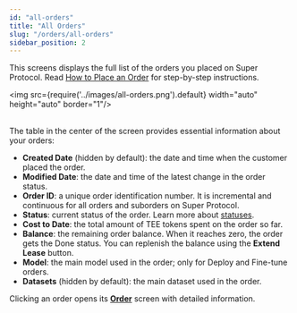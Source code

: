 ```yaml
---
id: "all-orders"
title: "All Orders"
slug: "/orders/all-orders"
sidebar_position: 2
---
```


This screens displays the full list of the orders you placed on Super Protocol. Read [How to Place an Order](/marketplace/guides/place-order) for step-by-step instructions.

<img src={require('../images/all-orders.png').default} width="auto" height="auto" border="1"/>
<br/>
<br/>

The table in the center of the screen provides essential information about your orders:

- **Created Date** (hidden by default): the date and time when the customer placed the order.
- **Modified Date**: the date and time of the latest change in the order status.
- **Order ID**: a unique order identification number. It is incremental and continuous for all orders and suborders on Super Protocol.
- **Status**: current status of the order. Learn more about [statuses](/fundamentals/orders#order-status).
- **Cost to Date**: the total amount of TEE tokens spent on the order so far.
- **Balance**: the remaining order balance. When it reaches zero, the order gets the Done status. You can replenish the balance using the **Extend Lease** button.
- **Model**: the main model used in the order; only for Deploy and Fine-tune orders.
- **Datasets** (hidden by default): the main dataset used in the order.

Clicking an order opens its [**Order**](/marketplace/orders/order) screen with detailed information.